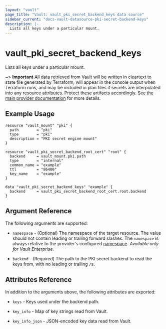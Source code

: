 ```yaml
---
layout: "vault"
page_title: "Vault: vault_pki_secret_backend_keys data source"
sidebar_current: "docs-vault-datasource-pki-secret-backend-keys"
description: |-
  Lists all keys under a particular mount.
---
```


# vault\_pki\_secret\_backend\_keys

Lists all keys under a particular mount.

~> **Important** All data retrieved from Vault will be
written in cleartext to state file generated by Terraform, will appear in
the console output when Terraform runs, and may be included in plan files
if secrets are interpolated into any resource attributes.
Protect these artifacts accordingly. See
[the main provider documentation](../index.html)
for more details.

## Example Usage

```hcl
resource "vault_mount" "pki" {
  path        = "pki"
  type        = "pki"
  description = "PKI secret engine mount"
}

resource "vault_pki_secret_backend_root_cert" "root" {
  backend     = vault_mount.pki.path
  type        = "internal"
  common_name = "example"
  ttl         = "86400"
  key_name    = "example"
}

data "vault_pki_secret_backend_keys" "example" {
  backend     = vault_pki_secret_backend_root_cert.root.backend
}
```

## Argument Reference

The following arguments are supported:

* `namespace` - (Optional) The namespace of the target resource.
  The value should not contain leading or trailing forward slashes.
  The `namespace` is always relative to the provider's configured [namespace](/docs/providers/vault#namespace).
  *Available only for Vault Enterprise*.

* `backend` - (Required) The path to the PKI secret backend to
  read the keys from, with no leading or trailing `/`s.

## Attributes Reference

In addition to the arguments above, the following attributes are exported:

* `keys` - Keys used under the backend path.

* `key_info` - Map of key strings read from Vault.

* `key_info_json` - JSON-encoded key data read from Vault.

